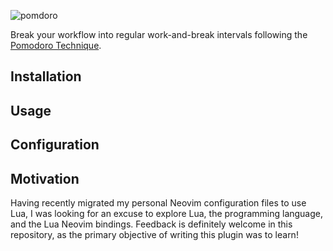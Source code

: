 
![pomdoro](https://user-images.githubusercontent.com/5807118/192365121-8d5c35e2-fd48-4954-83d9-2150f2c912ff.png)

Break your workflow into regular work-and-break intervals following the [Pomodoro Technique](https://en.wikipedia.org/wiki/Pomodoro_Technique).

## Installation

## Usage

## Configuration

## Motivation

Having recently migrated my personal Neovim configuration files to use Lua, I was looking for an excuse to explore Lua, the programming language, and the Lua Neovim bindings.
Feedback is definitely welcome in this repository, as the primary objective of writing this plugin was to learn!



